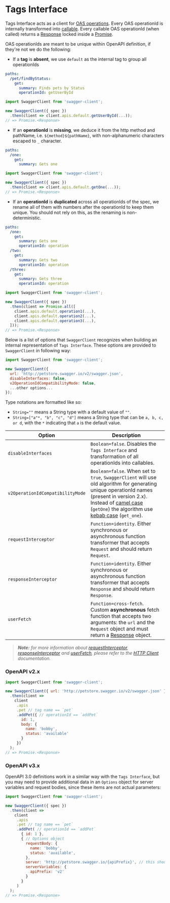 # Tags Interface

Tags Interface acts as a client for [OAS operations](https://swagger.io/docs/specification/paths-and-operations/).
Every OAS operationId is internally transformed into [callable](https://2ality.com/2013/08/es6-callables.html).
Every callable OAS operationId (when called) returns a [Response](http-client.md#response) locked inside a [Promise](https://developer.mozilla.org/en-US/docs/Web/JavaScript/Reference/Global_Objects/Promise).

OAS operationIds are meant to be unique within OpenAPI definition, if they're not we do the following:

- If a **tag** is **absent**, we use `default` as the internal tag to group all operationIds

```yaml
paths:
  /pet/findByStatus:
    get:
      summary: Finds pets by Status
      operationId: getUserById
```

```js
import SwaggerClient from 'swagger-client';

new SwaggerClient({ spec })
  .then(client => client.apis.default.getUserById(...));
// => Promise.<Response>
```

- If an **operationId** is **missing**, we deduce it from the http method and pathName, i.e. `${method}${pathName}`, with non-alphanumeric characters escaped to `_` character.

```yaml
paths:
  /one:
    get:
      summary: Gets one      
```

```js
import SwaggerClient from 'swagger-client';

new SwaggerClient({ spec })
  .then(client => client.apis.default.getOne(...));
// => Promise.<Response>
```

- If an **operationId** is **duplicated** across all operationIds of the spec, we rename all of them with numbers after the operationId to keep them unique. You should not rely on this, as the renaming is non-deterministic.

```yaml
paths:
  /one:
    get:
      summary: Gets one  
      operationId: operation   
  /two:
    get: 
      summary: Gets two
      operationId: operation
  /three:
    get:
      summary: Gets three
      operationId: operation
```

```js
import SwaggerClient from 'swagger-client';

new SwaggerClient({ spec })
  .then(client => Promise.all([
    client.apis.default.operation1(...),
    client.apis.default.operation2(...),
    client.apis.default.operation3(...),
  ]));
// => Promise.<Response>
```

Below is a list of options that `SwaggerClient` recognizes when building an internal
representation of `Tags Interface`. These options are provided to `SwaggerClient` in following way:

```js
import SwaggerClient from 'swagger-client';

new SwaggerClient({ 
  url: 'http://petstore.swagger.io/v2/swagger.json',
  disableInterfaces: false,
  v2OperationIdCompatibilityMode: false,
  ...other options...
});
```


Type notations are formatted like so:

- `String=""` means a String type with a default value of `""`.
- `String=["a"*, "b", "c", "d"]` means a String type that can be `a, b, c, or d`, with the `*` indicating that `a` is the default value.

Option | Description
--- | ---
`disableInterfaces` | `Boolean=false`. Disables the `Tags Interface` and transformation of all operationIds into callables.
`v2OperationIdCompatibilityMode` | `Boolean=false`. When set to `true`, `SwaggerClient` will use old algorithm for generating unique operationId names (present in version 2.x). Instead of [camel case](https://en.wikipedia.org/wiki/Camel_case) (`getOne`) the algorithm use [kebab case](https://en.wikipedia.org/wiki/Letter_case#Special_case_styles) (`get_one`).
`requestInterceptor` | `Function=identity`. Either synchronous or asynchronous function transformer that accepts `Request` and should return `Request`.  
`responseInterceptor` | `Function=identity`. Either synchronous or asynchronous function transformer that accepts `Response` and should return `Response`.
`userFetch` | `Function=cross-fetch`. Custom **asynchronous** fetch function that accepts two arguments: the `url` and the `Request` object and must return a [Response](https://developer.mozilla.org/en-US/docs/Web/API/Response) object.

> *__Note:__ for more information about [requestInterceptor](http-client.md#request-interceptor), [responseInterceptor](http-client.md#response-interceptor) and [userFetch](https://github.com/swagger-api/swagger-js/blob/master/docs/usage/http-client.md#custom-fetch), please refer to the [HTTP Client](http-client.md) documentation.*

### OpenAPI v2.x

```js
import SwaggerClient from 'swagger-client';

new SwaggerClient({ url: 'http://petstore.swagger.io/v2/swagger.json' })
  .then(client => 
    client
     .apis
     .pet // tag name == `pet`
     .addPet({ // operationId == `addPet`
       id: 1,
       body: {
         name: 'bobby',
         status: 'available'
       }
     })
  );
// => Promise.<Response>
```

### OpenAPI v3.x

OpenAPI 3.0 definitions work in a similar way with the `Tags Interface`,
but you may need to provide additional data in an `Options` object for server variables
and request bodies, since these items are not actual parameters:

```js
import SwaggerClient from 'swagger-client';

new SwaggerClient({ spec })
  .then(client => 
    client
     .apis
     .pet // tag name == `pet`
     .addPet( // operationId == `addPet`
       { id: 1 },
       { // Options object
         requestBody: {
           name: 'bobby',
           status: 'available',
         },
         server: 'http://petstore.swagger.io/{apiPrefix}', // this should exactly match a URL in your `servers`
         serverVariables: {
           apiPrefix: 'v2'
         }
       }    
     )
  );
// => Promise.<Response>
```
